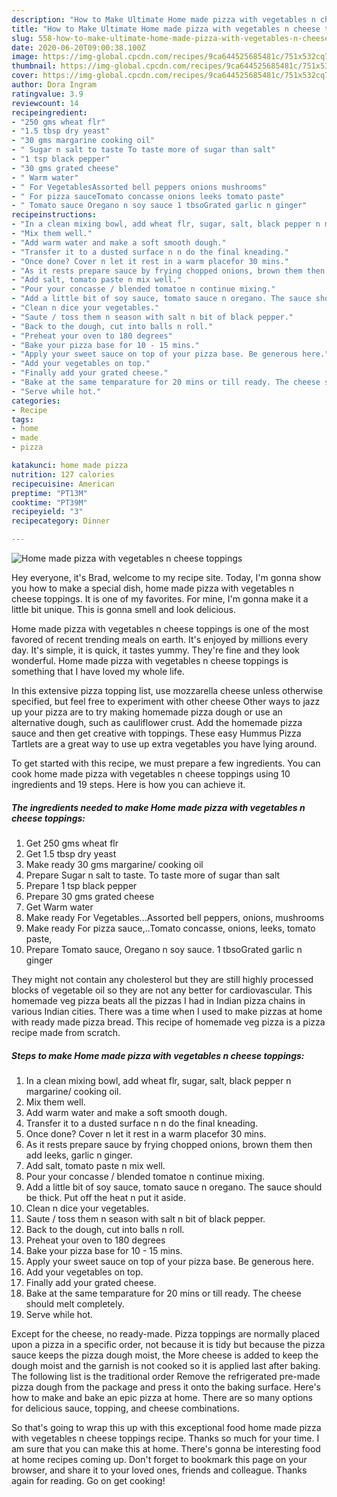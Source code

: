 ```yaml
---
description: "How to Make Ultimate Home made pizza with vegetables n cheese toppings"
title: "How to Make Ultimate Home made pizza with vegetables n cheese toppings"
slug: 558-how-to-make-ultimate-home-made-pizza-with-vegetables-n-cheese-toppings
date: 2020-06-20T09:00:38.100Z
image: https://img-global.cpcdn.com/recipes/9ca644525685481c/751x532cq70/home-made-pizza-with-vegetables-n-cheese-toppings-recipe-main-photo.jpg
thumbnail: https://img-global.cpcdn.com/recipes/9ca644525685481c/751x532cq70/home-made-pizza-with-vegetables-n-cheese-toppings-recipe-main-photo.jpg
cover: https://img-global.cpcdn.com/recipes/9ca644525685481c/751x532cq70/home-made-pizza-with-vegetables-n-cheese-toppings-recipe-main-photo.jpg
author: Dora Ingram
ratingvalue: 3.9
reviewcount: 14
recipeingredient:
- "250 gms wheat flr"
- "1.5 tbsp dry yeast"
- "30 gms margarine cooking oil"
- " Sugar n salt to taste To taste more of sugar than salt"
- "1 tsp black pepper"
- "30 gms grated cheese"
- " Warm water"
- " For VegetablesAssorted bell peppers onions mushrooms"
- " For pizza sauceTomato concasse onions leeks tomato paste"
- " Tomato sauce Oregano n soy sauce 1 tbsoGrated garlic n ginger"
recipeinstructions:
- "In a clean mixing bowl, add wheat flr, sugar, salt, black pepper n margarine/ cooking oil."
- "Mix them well."
- "Add warm water and make a soft smooth dough."
- "Transfer it to a dusted surface n n do the final kneading."
- "Once done? Cover n let it rest in a warm placefor 30 mins."
- "As it rests prepare sauce by frying chopped onions, brown them then add leeks, garlic n ginger."
- "Add salt, tomato paste n mix well."
- "Pour your concasse / blended tomatoe n continue mixing."
- "Add a little bit of soy sauce, tomato sauce n oregano. The sauce should be thick. Put off the heat n put it aside."
- "Clean n dice your vegetables."
- "Saute / toss them n season with salt n bit of black pepper."
- "Back to the dough, cut into balls n roll."
- "Preheat your oven to 180 degrees"
- "Bake your pizza base for 10 - 15 mins."
- "Apply your sweet sauce on top of your pizza base. Be generous here."
- "Add your vegetables on top."
- "Finally add your grated cheese."
- "Bake at the same temparature for 20 mins or till ready. The cheese should melt completely."
- "Serve while hot."
categories:
- Recipe
tags:
- home
- made
- pizza

katakunci: home made pizza 
nutrition: 127 calories
recipecuisine: American
preptime: "PT13M"
cooktime: "PT39M"
recipeyield: "3"
recipecategory: Dinner

---
```



![Home made pizza with vegetables n cheese toppings](https://img-global.cpcdn.com/recipes/9ca644525685481c/751x532cq70/home-made-pizza-with-vegetables-n-cheese-toppings-recipe-main-photo.jpg)

Hey everyone, it's Brad, welcome to my recipe site. Today, I'm gonna show you how to make a special dish, home made pizza with vegetables n cheese toppings. It is one of my favorites. For mine, I'm gonna make it a little bit unique. This is gonna smell and look delicious.

Home made pizza with vegetables n cheese toppings is one of the most favored of recent trending meals on earth. It's enjoyed by millions every day. It's simple, it is quick, it tastes yummy. They're fine and they look wonderful. Home made pizza with vegetables n cheese toppings is something that I have loved my whole life.

In this extensive pizza topping list, use mozzarella cheese unless otherwise specified, but feel free to experiment with other cheese Other ways to jazz up your pizza are to try making homemade pizza dough or use an alternative dough, such as cauliflower crust. Add the homemade pizza sauce and then get creative with toppings. These easy Hummus Pizza Tartlets are a great way to use up extra vegetables you have lying around.


To get started with this recipe, we must prepare a few ingredients. You can cook home made pizza with vegetables n cheese toppings using 10 ingredients and 19 steps. Here is how you can achieve it.

<!--inarticleads1-->

##### The ingredients needed to make Home made pizza with vegetables n cheese toppings:

1. Get 250 gms wheat flr
1. Get 1.5 tbsp dry yeast
1. Make ready 30 gms margarine/ cooking oil
1. Prepare  Sugar n salt to taste. To taste more of sugar than salt
1. Prepare 1 tsp black pepper
1. Prepare 30 gms grated cheese
1. Get  Warm water
1. Make ready  For Vegetables...Assorted bell peppers, onions, mushrooms
1. Make ready  For pizza sauce,..Tomato concasse, onions, leeks, tomato paste,
1. Prepare  Tomato sauce, Oregano n soy sauce. 1 tbsoGrated garlic n ginger


They might not contain any cholesterol but they are still highly processed blocks of vegetable oil so they are not any better for cardiovascular. This homemade veg pizza beats all the pizzas I had in Indian pizza chains in various Indian cities. There was a time when I used to make pizzas at home with ready made pizza bread. This recipe of homemade veg pizza is a pizza recipe made from scratch. 

<!--inarticleads2-->

##### Steps to make Home made pizza with vegetables n cheese toppings:

1. In a clean mixing bowl, add wheat flr, sugar, salt, black pepper n margarine/ cooking oil.
1. Mix them well.
1. Add warm water and make a soft smooth dough.
1. Transfer it to a dusted surface n n do the final kneading.
1. Once done? Cover n let it rest in a warm placefor 30 mins.
1. As it rests prepare sauce by frying chopped onions, brown them then add leeks, garlic n ginger.
1. Add salt, tomato paste n mix well.
1. Pour your concasse / blended tomatoe n continue mixing.
1. Add a little bit of soy sauce, tomato sauce n oregano. The sauce should be thick. Put off the heat n put it aside.
1. Clean n dice your vegetables.
1. Saute / toss them n season with salt n bit of black pepper.
1. Back to the dough, cut into balls n roll.
1. Preheat your oven to 180 degrees
1. Bake your pizza base for 10 - 15 mins.
1. Apply your sweet sauce on top of your pizza base. Be generous here.
1. Add your vegetables on top.
1. Finally add your grated cheese.
1. Bake at the same temparature for 20 mins or till ready. The cheese should melt completely.
1. Serve while hot.


Except for the cheese, no ready-made. Pizza toppings are normally placed upon a pizza in a specific order, not because it is tidy but because the pizza sauce keeps the pizza dough moist, the More cheese is added to keep the dough moist and the garnish is not cooked so it is applied last after baking. The following list is the traditional order Remove the refrigerated pre-made pizza dough from the package and press it onto the baking surface. Here&#39;s how to make and bake an epic pizza at home. There are so many options for delicious sauce, topping, and cheese combinations. 

So that's going to wrap this up with this exceptional food home made pizza with vegetables n cheese toppings recipe. Thanks so much for your time. I am sure that you can make this at home. There's gonna be interesting food at home recipes coming up. Don't forget to bookmark this page on your browser, and share it to your loved ones, friends and colleague. Thanks again for reading. Go on get cooking!
